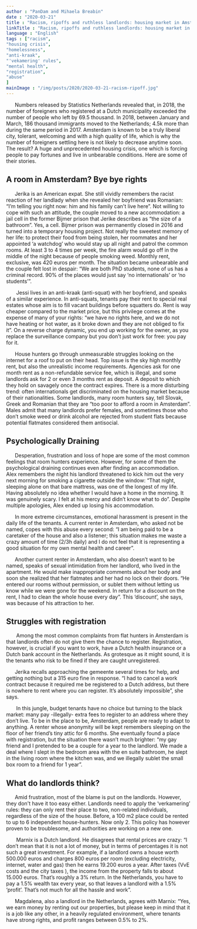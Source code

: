 ```yaml
---
author : "PanDam and Mihaela Breabin"
date : "2020-03-21"
title : "Racism, ripoffs and ruthless landlords: housing market in Amsterdam is a nightmare"
linkTitle : "Racism, ripoffs and ruthless landlords: housing market in Amsterdam is a nightmare"
language : "English"
tags : ["racism",
"housing crisis",
"homelessness",
"anti-kraak",
"'vekamering' rules",
"mental health",
"registration",
"abuse"
]
mainImage : "/img/posts/2020/2020-03-21-racism-ripoff.jpg"
---
```



&nbsp;&nbsp;&nbsp;&nbsp;&nbsp;&nbsp;Numbers released by Statistics Netherlands revealed that, in 2018, the number of foreigners who registered at a Dutch municipality exceeded the number of people who left by 69.5 thousand. In 2018, between January and March,  186 thousand immigrants moved to the Netherlands; 4.5k more than during the same period in 2017. Amsterdam is known to be a truly liberal city, tolerant, welcoming and with a high quality of life, which is why the number of foreigners settling here is not likely to decrease anytime soon. The result? A huge and unprecedented housing crisis, one which is forcing people to pay fortunes and live in unbearable conditions. Here are some of their stories.

## A room in Amsterdam? Bye bye rights

&nbsp;&nbsp;&nbsp;&nbsp;&nbsp;&nbsp;Jerika is an American expat. She still vividly remembers the racist reaction of her landlady when she revealed her boyfriend was Romanian: “I’m telling you right now: him and his family can't live here”. Not willing to cope with such an attitude, the couple moved to a new accommodation: a jail cell in the former Bijmer prison that Jerike describes as “the size of a bathroom”. Yes, a cell. Bijmer prison was permanently closed in 2016 and turned into a temporary housing project. Not really the sweetest memory of her life: to protect their food from being stolen, her roommates and her appointed ‘a watchdog’ who would stay up all night and patrol the common rooms. At least 3 to 4 times per week, the fire alarm would go off in the middle of the night because of people smoking weed. Monthly rent, exclusive, was 420 euros per month. The situation became unbearable and the couple felt lost in despair: “We are both PhD students, none of us has a criminal record. 90% of the places would just say ‘no internationals’ or ‘no students’”.

&nbsp;&nbsp;&nbsp;&nbsp;&nbsp;&nbsp; Jessi lives in an anti-kraak (anti-squat) with her boyfriend, and speaks of a similar experience. In anti-squats, tenants pay their rent to special real estates whose aim is to fill vacant buildings before squatters do. Rent is way cheaper compared to the market price, but this privilege comes at the expense of many of your rights: “we have no rights here, and we do not have heating or hot water, as it broke down and they are not obliged to fix it”. On a reverse charge dynamic, you end up working for the owner, as you replace the surveillance company but you don’t just work for free: you pay for it.

&nbsp;&nbsp;&nbsp;&nbsp;&nbsp;&nbsp;House hunters go through unmeasurable struggles looking on the internet for a roof to put on their head. Top issue is the sky high monthly rent, but also the unrealistic income requirements. Agencies ask for one month rent as a non-refundable service fee, which is illegal, and some landlords ask for 2 or even 3 months rent as deposit. A deposit to which they hold on savagely once the contract expires. There is a more disturbing trend: often internationals get discriminated on the housing market because of their nationalities. Some landlords, many room hunters say, tell Slovak, Greek and Romanian that they are “too poor to afford a room in Amsterdam”. Males admit that many landlords prefer females, and sometimes those who don’t smoke weed or drink alcohol are rejected from student flats because potential flatmates considered them antisocial.

## Psychologically Draining

&nbsp;&nbsp;&nbsp;&nbsp;&nbsp;&nbsp;Desperation, frustration and loss of hope are some of the most common feelings that room hunters experience. However, for some of them the psychological draining continues even after finding an accommodation. Alex remembers the night his landlord threatened to kick him out the very next morning for smoking a cigarette outside the window: “That night, sleeping alone on that bare mattress, was one of the longest of my life. Having absolutely no idea whether I would have a home in the morning. It was genuinely scary. I felt at his mercy and didn’t know what to do”. Despite multiple apologies, Alex ended up losing his accommodation.

&nbsp;&nbsp;&nbsp;&nbsp;&nbsp;&nbsp;In more extreme circumstances, emotional harassment is present in the daily life of the tenants. A current renter in Amsterdam, who asked not be named, copes with this abuse every second: “I am being paid to be a caretaker of the house and also a listener; this situation makes me waste a crazy amount of time (2/3h daily) and I do not feel that it is representing a good situation for my own mental health and career”.

&nbsp;&nbsp;&nbsp;&nbsp;&nbsp;&nbsp;Another current renter in Amsterdam, who also doesn’t want to be named, speaks of sexual intimidation from her landlord, who lived in the apartment. He would make inappropriate comments about her body and soon she realized that her flatmates and her had no lock on their doors. “He entered our rooms without permission, or sublet them without letting us know while we were gone for the weekend. In return for a discount on the rent, I had to clean the whole house every day”. This ‘discount’, she says, was because of his attraction to her.

## Struggles with registration

&nbsp;&nbsp;&nbsp;&nbsp;&nbsp;&nbsp; Among the most common complaints from flat hunters in Amsterdam is that landlords often do not give them the chance to register. Registration, however, is crucial if you want to work, have a Dutch health insurance or a Dutch bank account in the Netherlands. As grotesque as it might sound, it is the tenants who risk to be fined if they are caught unregistered.

&nbsp;&nbsp;&nbsp;&nbsp;&nbsp;&nbsp;Jerika recalls approaching the gemeente several times for help, and getting nothing but a 315 euro fine in response.  “I had to cancel a work contract because it required me be registered to a Dutch address, but there is nowhere to rent where you can register. It’s absolutely impossible”, she says.

&nbsp;&nbsp;&nbsp;&nbsp;&nbsp;&nbsp; In this jungle, budget tenants have no choice but turning to the black market: many pay -illegally- extra fees to register to an address where they don’t live. To be in the place to be, Amsterdam, people are ready to adapt to anything. A renter whose anonymity will be kept remembers sleeping on the floor of her friend’s tiny attic for 6 months. She eventually found a place with registration, but the situation there wasn’t much brighter: “my gay friend and I pretended to be a couple for a year to the landlord. We made a deal where I slept in the bedroom area with the en suite bathroom, he slept in the living room where the kitchen was, and we illegally sublet the small box room to a friend for 1 year”.

## What do landlords think?

&nbsp;&nbsp;&nbsp;&nbsp;&nbsp;&nbsp;Amid frustration, most of the blame is put on the landlords. However, they don't have it too easy either. Landlords need to apply the ‘verkamering’ rules: they can only rent their place to two, non-related individuals, regardless of the size of the house. Before, a 100 m2 place could be rented to up to 6 independent house-hunters. Now only 2. This policy has however proven to be troublesome, and authorities are working on a new one.

&nbsp;&nbsp;&nbsp;&nbsp;&nbsp;&nbsp; Marnix is a Dutch landlord. He disagrees that rental prices are crazy: “I don’t mean that it is not a lot of money, but in terms of percentages it is not such a great investment. For example, if a landlord owns a house worth 500.000 euros and charges 800 euros per room (excluding electricity, internet, water and gas) then he earns 19.200 euros a year. After taxes (VvE costs and the city taxes ), the income from the property falls to about 15.000 euros. That’s roughly a 3% return. In the Netherlands, you have to pay a 1.5% wealth tax every year, so that leaves a landlord with a 1.5% ‘profit’. That’s not much for all the hassle and work”.

&nbsp;&nbsp;&nbsp;&nbsp;&nbsp;&nbsp;Magdalena, also a landlord in the Netherlands, agrees with Marnix: “Yes, we earn money by renting out our properties, but please keep in mind that it is a job like any other, in a heavily regulated environment, where tenants have strong rights, and profit ranges between 0.5% to 2%.